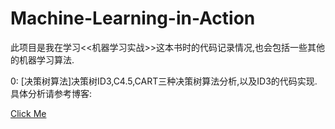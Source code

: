 # Machine-Learning-in-Action

此项目是我在学习<<机器学习实战>>这本书时的代码记录情况,也会包括一些其他的机器学习算法.

0: [决策树算法]决策树ID3,C4.5,CART三种决策树算法分析,以及ID3的代码实现.具体分析请参考博客:

[Click Me](https://fja0kl.github.io/2018/11/25/%E5%86%B3%E7%AD%96%E6%A0%91/)
